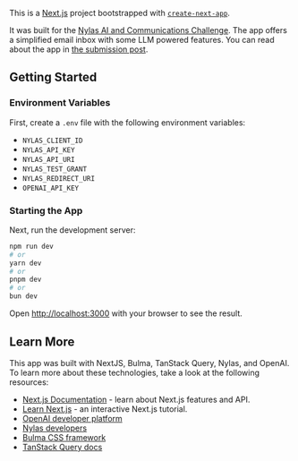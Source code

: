 This is a [Next.js](https://nextjs.org/) project bootstrapped with
[`create-next-app`](https://github.com/vercel/next.js/tree/canary/packages/create-next-app).

It was built for the [Nylas AI and Communications Challenge](https://dev.to/challenges/nylas). The app offers a
simplified email inbox with some LLM powered features. You can read about the app in
[the submission post](https://dev.to/logarithmicspirals/email-buddy-an-llm-enhanced-inbox-h7b).

## Getting Started

### Environment Variables

First, create a `.env` file with the following environment variables:
- `NYLAS_CLIENT_ID`
- `NYLAS_API_KEY`
- `NYLAS_API_URI`
- `NYLAS_TEST_GRANT`
- `NYLAS_REDIRECT_URI`
- `OPENAI_API_KEY`

### Starting the App

Next, run the development server:

```bash
npm run dev
# or
yarn dev
# or
pnpm dev
# or
bun dev
```

Open [http://localhost:3000](http://localhost:3000) with your browser to see the result.

## Learn More

This app was built with NextJS, Bulma, TanStack Query, Nylas, and OpenAI. To learn more about these technologies, take a
look at the following resources:

- [Next.js Documentation](https://nextjs.org/docs) - learn about Next.js features and API.
- [Learn Next.js](https://nextjs.org/learn) - an interactive Next.js tutorial.
- [OpenAI developer platform](https://platform.openai.com/docs/overview)
- [Nylas developers](https://developer.nylas.com)
- [Bulma CSS framework](https://bulma.io)
- [TanStack Query docs](https://tanstack.com/query/latest/docs/framework/react/overview)
